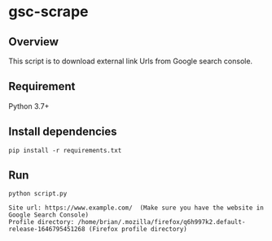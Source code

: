 # gsc-scrape

## Overview
This script is to download external link Urls from Google search console.

## Requirement
Python 3.7+

## Install dependencies
```commandline
pip install -r requirements.txt
```

## Run
```commandline
python script.py

Site url: https://www.example.com/  (Make sure you have the website in Google Search Console)
Profile directory: /home/brian/.mozilla/firefox/q6h997k2.default-release-1646795451268 (Firefox profile directory)
```